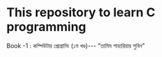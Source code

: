 <h1>This repository to learn C programming</h1>
Book -1 : কম্পিউটার প্রোগ্রামিং (১ম ‍খণ্ড)--- ”তামিম শাহারিয়ার সুবিন”
